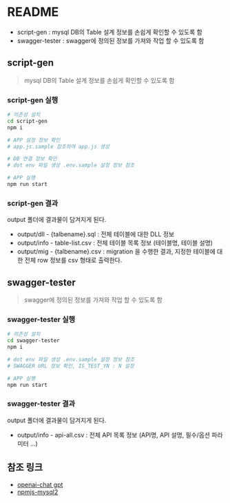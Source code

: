 # README

- script-gen : mysql DB의 Table 설계 정보를 손쉽게 확인할 수 있도록 함
- swagger-tester : swagger에 정의된 정보를 가져와 작업 할 수 있도록 함

## script-gen

> mysql DB의 Table 설계 정보를 손쉽게 확인할 수 있도록 함

### script-gen 실행

```bash
# 의존성 설치
cd script-gen
npm i

# APP 설정 정보 확인
# app.js.sample 참조하여 app.js 생성

# DB 연결 정보 확인
# dot env 파일 생성 .env.sample 설정 정보 참조

# APP 실행
npm run start
```

### script-gen 결과

output 폴더에 결과물이 담겨지게 된다.

- output/dll - {talbename}.sql : 전체 테이블에 대한 DLL 정보
- output/info - table-list.csv : 전체 테이블 목록 정보 (테이블명, 테이블 설명)
- output/mig - {talbename}.csv : migration 을 수행한 결과, 지정한 테이블에 대한 전체 row 정보를 csv 형태로 출력한다.

## swagger-tester

> swagger에 정의된 정보를 가져와 작업 할 수 있도록 함

### swagger-tester 실행

```bash
# 의존성 설치
cd swagger-tester
npm i

# dot env 파일 생성 .env.sample 설정 정보 참조
# SWAGGER URL 정보 확인, IS_TEST_YN : N 설정

# APP 실행
npm run start
```

### swagger-tester 결과

output 폴더에 결과물이 담겨지게 된다.

- output/info - api-all.csv : 전체 API 목록 정보 (API명, API 설명, 필수/옵션 파라미터 ...)

## 참조 링크

- [openai-chat gpt](https://chat.openai.com/)
- [npmjs-mysql2](https://www.npmjs.com/package/mysql2)
